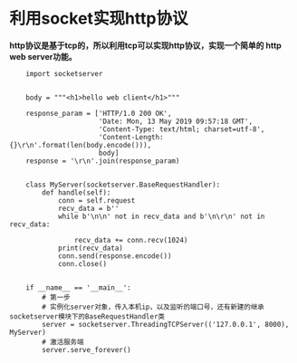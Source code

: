 # 利用socket实现http协议

**http协议是基于tcp的，所以利用tcp可以实现http协议，实现一个简单的 http web server功能。**

        import socketserver


        body = """<h1>hello web client</h1>"""

        response_param = ['HTTP/1.0 200 OK',
                          'Date: Mon, 13 May 2019 09:57:18 GMT',
                          'Content-Type: text/html; charset=utf-8',
                          'Content-Length: {}\r\n'.format(len(body.encode())),
                          body]
        response = '\r\n'.join(response_param)


        class MyServer(socketserver.BaseRequestHandler):
            def handle(self):
                conn = self.request
                recv_data = b''
                while b'\n\n' not in recv_data and b'\n\r\n' not in recv_data:

                    recv_data += conn.recv(1024)
                print(recv_data)
                conn.send(response.encode())
                conn.close()


        if __name__ == '__main__':
            # 第一步
            # 实例化server对象，传入本机ip，以及监听的端口号，还有新建的继承socketserver模块下的BaseRequestHandler类
            server = socketserver.ThreadingTCPServer(('127.0.0.1', 8000), MyServer)
            # 激活服务端
            server.serve_forever()
